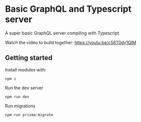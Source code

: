 # Basic GraphQL and Typescript server

A super basic GraphQL server compiling with Typescript.

Watch the video to build together:
https://youtu.be/c58T0dy1QlM

## Getting started

Install modules with:

```
npm i
```

Run the dev server

```
npm run dev
```

Run migrations

```
npm run prisma:migrate
```

